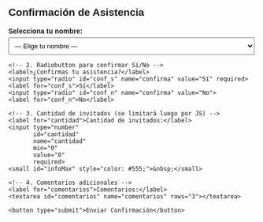 <!DOCTYPE html>
<html lang="es">
<head>
  <meta charset="UTF-8" />
  <title>Confirmación de Asistencia</title>
  <style>
    /* Estilos muy básicos para que se vea ordenado */
    body {
      font-family: Arial, sans-serif;
      max-width: 500px;
      margin: 20px auto;
      padding: 0 10px;
    }
    label {
      display: block;
      margin-top: 10px;
      font-weight: bold;
    }
    select, input[type="text"], input[type="number"], textarea, button {
      width: 100%;
      padding: 8px;
      margin-top: 5px;
      box-sizing: border-box;
    }
    button {
      margin-top: 15px;
      background-color: #003366;
      color: white;
      border: none;
      cursor: pointer;
      font-size: 16px;
    }
    button:hover {
      background-color: #002244;
    }
    #mensajeRsvp {
      margin-top: 15px;
      padding: 10px;
      background-color: #e1f5e0;
      color: #2a6f33;
      border: 1px solid #2a6f33;
      display: none;
    }
    #errorRsvp {
      margin-top: 15px;
      padding: 10px;
      background-color: #fde2e2;
      color: #a52a2a;
      border: 1px solid #a52a2a;
      display: none;
    }
  </style>
</head>
<body>
  <h2>Confirmación de Asistencia</h2>

  <form id="formRsvp" onsubmit="return enviarRsvp();">
    <!-- 1. Desplegable con todos los invitados -->
    <label for="nombre">Selecciona tu nombre:</label>
    <select id="nombre" name="nombre" required>
      <option value="" disabled selected>— Elige tu nombre —</option>
      <!-- Aquí JavaScript insertará las opciones dinámicamente -->
    </select>

    <!-- 2. Radiobutton para confirmar Sí/No -->
    <label>¿Confirmas tu asistencia?</label>
    <input type="radio" id="conf_s" name="confirma" value="Sí" required>
    <label for="conf_s">Sí</label>
    <input type="radio" id="conf_n" name="confirma" value="No">
    <label for="conf_n">No</label>

    <!-- 3. Cantidad de invitados (se limitará luego por JS) -->
    <label for="cantidad">Cantidad de invitados:</label>
    <input type="number"
           id="cantidad"
           name="cantidad"
           min="0"
           value="0"
           required>
    <small id="infoMax" style="color: #555;">&nbsp;</small>

    <!-- 4. Comentarios adicionales -->
    <label for="comentarios">Comentarios:</label>
    <textarea id="comentarios" name="comentarios" rows="3"></textarea>

    <button type="submit">Enviar Confirmación</button>
  </form>

  <!-- Mensajes de éxito/error -->
  <div id="mensajeRsvp">¡Gracias! Tu respuesta ha sido registrada.</div>
  <div id="errorRsvp"></div>

  <script>
    // ------------------------------
    //  Variables que debes reemplazar:
    // ------------------------------
    // 1) URL que publica tu Sheet de Asignaciones en CSV (o JSON).
    const URL_ASIGNACIONES_CSV = "https://docs.google.com/spreadsheets/d/TU_ID_DE_SHEET/pub?gid=0&single=true&output=csv";

    // 2) URL de tu Apps Script (endpoint) que guardará las respuestas.
    // Sustituye A KfycbwHAuXhusqE3U-bbcxBTgMR7mH20V9zyvRgzDng98zUSkpaCtnLC-daC8Qy18Gj2tMQIA por tu ID real.
    const URL_APPS_SCRIPT = "https://script.google.com/macros/s/AKfycbwHAuXhusqE3U-bbcxBTgMR7mH20V9zyvRgzDng98zUSkpaCtnLC-daC8Qy18Gj2tMQIA/exec";

    // ------------------------------
    //  Código JavaScript
    // ------------------------------
    let asignaciones = {}; 
    // Objeto en que meteremos { "Juan Pérez": 2, "María González": 1, ... }

    // 1) Al cargar la página, bajamos el CSV de asignaciones y lo parseamos
    window.addEventListener("DOMContentLoaded", function() {
      fetch(URL_ASIGNACIONES_CSV)
        .then(response => response.text())
        .then(csvText => {
          // Separar por líneas
          const lineas = csvText.trim().split("\n");
          // La primera línea son cabeceras; la saltamos
          for (let i = 1; i < lineas.length; i++) {
            const fila = lineas[i].split(",");
            // Asegurarnos de recortar espacios
            const nombre = fila[0].trim();
            const maxInv = parseInt(fila[1].trim(), 10);
            if (nombre.length > 0 && !isNaN(maxInv)) {
              asignaciones[nombre] = maxInv;
            }
          }
          // Con eso, llenamos el <select> de “nombre”
          poblarSelectNombres();
        })
        .catch(err => {
          console.error("Error al bajar el CSV de asignaciones:", err);
          document.getElementById("errorRsvp").innerText =
            "No se pudo cargar la lista de invitados. Intenta más tarde.";
          document.getElementById("errorRsvp").style.display = "block";
        });
    });

    // 2) Función para poblar el <select id="nombre">
    function poblarSelectNombres() {
      const selectNombre = document.getElementById("nombre");
      // Por cada clave del objeto “asignaciones”, creamos una opción
      Object.keys(asignaciones).forEach(nombre => {
        const opt = document.createElement("option");
        opt.value = nombre;
        opt.textContent = nombre;
        selectNombre.appendChild(opt);
      });
      // Cuando el usuario cambie de nombre, ajustamos el valor máximo permitido
      selectNombre.addEventListener("change", function() {
        ajustarMaximoAcompañantes(this.value);
      });
    }

    // 3) Cuando el invitado elige su nombre, ajustamos el atributo "max"
    function ajustarMaximoAcompañantes(nombreInvitado) {
      const inputCantidad = document.getElementById("cantidad");
      const infoMax = document.getElementById("infoMax");

      if (asignaciones.hasOwnProperty(nombreInvitado)) {
        const maxPermitido = asignaciones[nombreInvitado];
        // fijamos el atributo max
        inputCantidad.max = maxPermitido;
        // Si ya había un valor mayor, lo corregimos a max
        if (parseInt(inputCantidad.value, 10) > maxPermitido) {
          inputCantidad.value = maxPermitido;
        }
        // Mostramos un texto orientativo
        infoMax.innerText = `Máximo permitido: ${maxPermitido}`;
      } else {
        // Si por alguna razón no está en la lista
        inputCantidad.removeAttribute("max");
        infoMax.innerText = "";
      }
    }

    // 4) Función que se ejecuta al enviar el formulario
    function enviarRsvp() {
      // Primer validación: que el invitado haya elegido un nombre
      const nombre = document.getElementById("nombre").value;
      if (!nombre) {
        alert("Por favor, selecciona tu nombre.");
        return false;
      }

      // Segundo: verificar que “cantidad” no exceda el max permitido
      const cantidadStr = document.getElementById("cantidad").value;
      const cantidadNum = parseInt(cantidadStr, 10);
      const maxPermitido = asignaciones[nombre];

      if (isNaN(cantidadNum) || cantidadNum < 0) {
        alert("Ingresa un número válido de acompañantes (0 o más).");
        return false;
      }
      if (cantidadNum > maxPermitido) {
        alert(`Solo puedes traer hasta ${maxPermitido} acompañante(s).`);
        return false;
      }

      // Si pasó las validaciones, recolectamos los datos
      const confirma = document.querySelector('input[name="confirma"]:checked');
      if (!confirma) {
        alert("Debes indicar si confirmas o no tu asistencia.");
        return false;
      }

      const datos = {
        nombre:      nombre,
        confirma:    confirma.value,
        cantidad_inv: cantidadNum,
        comentarios: document.getElementById("comentarios").value.trim()
      };

      // Enviamos por POST al Apps Script
      fetch(URL_APPS_SCRIPT, {
        method: "POST",
        mode:   "no-cors", 
        headers: {
          "Content-Type": "application/json"
        },
        body: JSON.stringify(datos)
      })
      .then(() => {
        // Mostramos mensaje de éxito
        document.getElementById("mensajeRsvp").style.display = "block";
        // Oc
